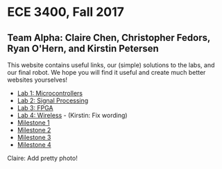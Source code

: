 # ECE 3400, Fall 2017
## Team Alpha: Claire Chen, Christopher Fedors, Ryan O'Hern, and Kirstin Petersen

This website contains useful links, our (simple) solutions to the labs, and our final robot. We hope you will find it useful and create much better websites yourselves!

* [Lab 1: Microcontrollers](./docs/lab1.md)
* [Lab 2: Signal Processing](./docs/lab2.md)
* [Lab 3: FPGA](./docs/lab3.md)
* [Lab 4: Wireless](./docs/lab4.md) - (Kirstin: Fix wording)
* [Milestone 1](./docs/milestone1.md) 
* [Milestone 2](./docs/milestone4.md)
* [Milestone 3](./docs/milestone3.md)
* [Milestone 4](./docs/milestone4.md)

Claire: Add pretty photo!





